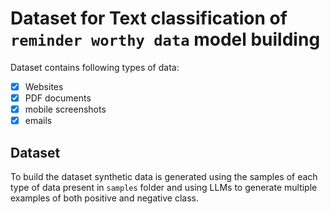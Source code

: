# Dataset for Text classification of `reminder worthy data` model building
Dataset contains following types of data:
- [x] Websites 
- [x] PDF documents 
- [x] mobile screenshots
- [x] emails 
## Dataset 
To build the dataset synthetic data is generated using the samples of each type of data present in `samples` folder and using LLMs to generate multiple examples of both positive and negative class.
